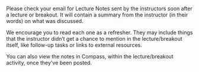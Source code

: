 

Please check your email for Lecture Notes sent by the instructors soon after a lecture or breakout. It will contain a summary from the instructor (in their words) on what was discussed.

We encourage you to read each one as a refresher. They may include things that the instructor didn’t get a chance to mention in the lecture/breakout itself, like follow-up tasks or links to external resources.

You can also view the notes in Compass, within the lecture/breakout activity, once they've been posted.
